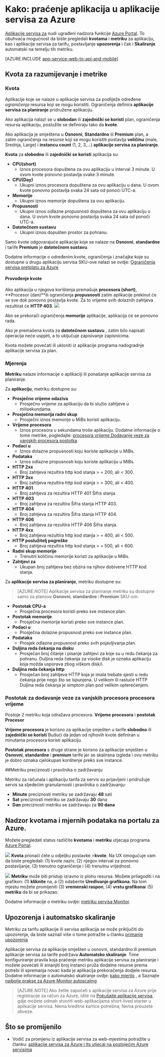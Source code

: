 <properties
    pageTitle="Praćenje aplikacija u aplikacije servisa za Azure"
    description="Saznajte kako praćenje aplikacija u aplikacije servisa za Azure pomoću portala za Azure."
    services="app-service"
    documentationCenter=""
    authors="btardif"
    manager="wpickett"
    editor="mollybos"/>

<tags
    ms.service="app-service"
    ms.workload="na"
    ms.tgt_pltfrm="na"
    ms.devlang="na"
    ms.topic="article"
    ms.date="09/07/2016"
    ms.author="byvinyal"/>

# <a name="how-to-monitor-apps-in-azure-app-service"></a>Kako: praćenje aplikacija u aplikacije servisa za Azure

[Aplikacije servisa za](http://go.microsoft.com/fwlink/?LinkId=529714) nudi ugrađeni nadzora funkcije [Azure Portal](https://portal.azure.com).
To obuhvaća mogućnost da biste pregledali **kvotama** i **metriku** za aplikaciju, kao i aplikacije servisa za tarifu, postavljanje **upozorenja** i čak i **Skaliranje** automatski na temelju tih metriku.

[AZURE.INCLUDE [app-service-web-to-api-and-mobile](../../includes/app-service-web-to-api-and-mobile.md)]

## <a name="understanding-quotas-and-metrics"></a>Kvota za razumijevanje i metrike

### <a name="quotas"></a>Kvota

Aplikacije koje se nalaze u aplikacije servisa za podliježe određene *ograničenja* resursa koji se mogu koristiti. Ograničenja definira **aplikacije servisa za planiranje** pridružene aplikaciju.

Ako aplikacija nalazi se u **slobodan** ili **zajednički se koristi** plan, ograničenja resursa aplikaciju, poslužite se definiraju tako da **kvote**.

Ako aplikacija je smještena u **Osnovni**, **Standardno** ili **Premium** plan, a zatim ograničenja na resurse koji se mogu koristiti postavlja **veličinu** (male, Srednja, Large) i **instancu count** (1, 2, 3,...) **aplikacije servisa za planiranje**.

**Kvota** za **slobodno** ili **zajednički se koristi** aplikacija su:

* **CPU(short)**
   * Iznos procesora dopuštena za ovu aplikaciju u interval 3 minute. U ovom kvote ponovno postavlja svake 3 minute.
* **CPU(Day)**
   * Ukupni iznos procesora dopuštena za ovu aplikaciju u dana. U ovom kvote ponovno postavlja svaka 24 sata od ponoći UTC-a.
* **Memorije**
   * Ukupni iznos memorije dopuštena za ovu aplikaciju.
* **Propusnosti**
   * Ukupni iznos odlazne propusnosti dopuštena za ovu aplikaciju u dana.
   U ovom kvote ponovno postavlja svaka 24 sata od ponoći UTC-a.
* **Datotečnom sustavu**
   * Ukupni iznos dopušten prostor za pohranu.

Samo kvote odgovarajuće aplikacije koje se nalaze na **Osnovni**, **standardne** i tarife **Premium** je **datotečnom sustavu**.

Dodatne informacije o određenim kvote, ograničenja i značajke koje su dostupne u drugu aplikaciju servisa SKU-ove nalazi se ovdje: [Ograničenja servisa pretplatu za Azure](../azure-subscription-service-limits.md#app-service-limits)

#### <a name="quota-enforcement"></a>Provođenje kvote

Ako aplikacija u njegova korištenja premašuje **procesora (short)**, **Procesor (dan)**ili ograničenja **propusnosti** zatim aplikacije prekinut će se sve dok ponovno postavlja kvote. Za to vrijeme svih dolaznih zahtjeva rezultirat će **HTTP 403**.
![][http403]

Ako se prekorači ograničenja **memorije** aplikacije, aplikacija će se ponovno rada.

Ako je premašena kvota za **datotečnom sustavu** , zatim bilo napisati operacija neće uspjeti, a to uključuje zapisivanje zapisnicima.

Kvota možete povećati ili ukloniti iz aplikacije programa nadogradnje aplikacije servisa za plan.

### <a name="metrics"></a>Mjerenja

**Metriku** nalaze informacije o aplikaciji ili ponašanje aplikacije servisa za planiranje.

Za **aplikaciju**, metriku dostupne su:

* **Prosječno vrijeme odaziva**
   * Prosječno vrijeme za aplikaciju da bi služio zahtjeve u milisekundama.
* **Prosječna memorija radni skup**
   * Prosječni iznos memorije u MiBs koristi aplikaciju.
* **Vrijeme procesora**
   * Iznos procesora u sekundama troše aplikaciju. Dodatne informacije o tome metrike, pogledajte: [procesora vrijeme Dodavanje veze za vanjskih procesora postotka](#cpu-time-vs-cpu-percentage)
* **Podaci u**
   * Iznos dolazne propusnosti koju koriste aplikacije u MiBs.
* **Podataka**
   * Iznos odlazne propusnosti koju koriste aplikaciju u MiBs.
* **HTTP 2xx**
   * Broj zahtjeva rezultira http kod stanja > = 200, ali < 300.
* **HTTP 3xx**
   * Broj zahtjeva rezultira http kod stanja > = 300, ali < 400.
* **HTTP 401**
   * Broj zahtjeva za rezultira HTTP 401 Šifra stanja.
* **HTTP 403**
   * Broj zahtjeva za rezultira Šifra stanja HTTP 403.
* **HTTP 404**
   * Broj zahtjeva za rezultira Šifra stanja HTTP 404.
* **HTTP 406**
   * Broj zahtjeva za rezultira HTTP 406 Šifra stanja.
* **HTTP 4xx**
   * Broj zahtjeva rezultira http kod stanja > = 400, ali < 500.
* **HTTP poslužitelj pogreške**
   * Broj zahtjeva rezultira http kod stanja > = 500, ali < 600.
* **Radni skup memorije**
   * Trenutni količinu memorije koristi za aplikacije u MiBs.
* **Zahtjevi za**
   * Ukupan broj zahtjeva bez obzira na njihov dobivene HTTP kod stanja.

Za **aplikacije servisa za planiranje**, metriku dostupne su:

>[AZURE.NOTE] Aplikacije servisa za planiranje metriku su dostupne samo za planove **Osnovni**, **standardne** i **Premium** SKU-om.

* **Postotak CPU-a**
   * Prosječna procesora koristi preko sve instance plan.
* **Postotak memorije**
   * Prosječna memorije koristi preko sve instance plan.
* **Podaci u**
   * Prosječna dolazne propusnost preko sve instance plan.
* **Podataka**
   * Prosjek odlazne propusnost preko svih pojavljivanja plan.
* **Duljina reda čekanja na disku**
   * Prosječan broj čitanje i pisanje zahtjevi za koje su u redu čekanja za pohranu. Duljina reda čekanja za visoke disk je oznaka aplikaciju koja možda usporava zbog viškom disk/i.
* **Duljina reda čekanja http**
   * Prosječan broj zahtjeva HTTP koja je imala trebate sjesti u redu čekanja prije nego što se ispunjena. U velikom ili rastuće HTTP Duljina reda čekanja je simptom plan pod velikim opterećenjem.

### <a name="cpu-time-vs-cpu-percentage"></a>Postotak za dodavanje veze za vanjskih procesora procesora vrijeme
<!-- To do: Fix Anchor (#CPU-time-vs.-CPU-percentage) -->

Postoje 2 metriku koja odražava procesora. **Vrijeme procesora** i **postotak Procesor**

**Vrijeme procesora** je korisno za aplikacije smješten u tarife **slobodno** ili **zajednički se koristi** Budući da jedan od njihovih kvote definiran u minutama procesora koristi aplikaciju.

**Postotak procesora** s druge strane je korisno za aplikacije smješten u **Osnovni**, **standardne** i **premium** tarife jer se skalirana izgleda i ovu metriku je dobro oznaka cjelokupan korištenje preko sve instance.

##<a name="metrics-granularity-and-retention-policy"></a>Metriku preciznosti i pravilnika o zadržavanju

Metriku za računala i aplikaciju tarifa za servis su prijavljeni i pridružuje servis sa sljedećim granularnosti i pravilnika o zadržavanju:

 * **Minute** preciznosti metriku se zadržavaju **48** sati
 * **Sat** preciznosti metriku se zadržavaju **30** dana
 * **Dan** preciznosti metriku se zadržavaju za **90 dana**

## <a name="monitoring-quotas-and-metrics-in-the-azure-portal"></a>Nadzor kvotama i mjernih podataka na portalu za Azure.

Možete pregledati status različite **kvotama** i **metriku** utjecaja programa [Azure Portal](https://portal.azure.com).

![][quotas]
**Kvota** pronaći ćete u odjeljku postavke >**kvote**. Na UX omogućuje vam da biste pregledali: (1) kvote naziv, (2) njegov interval za ponovno postavljanje, (3) trenutno ograničenje i (4) trenutnu vrijednost.

![][metrics]
**Metriku** može biti pristup izravno iz plohu resursa. Možete prilagoditi i na grafikon: (1) **kliknite** na, a (2) odaberite **Uređivanje grafikona**.
Na tom mjestu možete promijeniti (3) **vremenski raspon**, (4) **vrstu grafikona**i (5) **metriku** da bi se prikazao.  

Dodatne informacije o metriku ovdje: [metriku servisa Monitor](../monitoring-and-diagnostics/insights-how-to-customize-monitoring.md).

## <a name="alerts-and-autoscale"></a>Upozorenja i automatsko skaliranje
Metriku za tarifu aplikacije ili servisa aplikacija se može priključiti do upozorenja, da biste saznali više o tome potražite u članku [primanje upozorenja](../monitoring-and-diagnostics/insights-receive-alert-notifications.md)

Aplikacije servisa za aplikacije smješten u osnovni, standardno ili premium aplikacije servisa za tarife podržava **Automatsko skaliranje**. Time konfiguriranje pravila koja praćenje metriku aplikacije servisa za planiranje i možete povećati ili smanjiti broj instanci pruža dodatne resurse prema potrebi ili spremanja novac kada je aplikacija prekoračenja dodjele resursa. Dodatne informacije o automatsko skaliranje ovdje: [kako mjerilo](../monitoring-and-diagnostics/insights-how-to-scale.md) , a Saznajte [najbolje prakse za Azure Monitor autoscaling](../monitoring-and-diagnostics/insights-autoscale-best-practices.md)

>[AZURE.NOTE] Ako želite započeti s aplikacije servisa za Azure prije registracije za račun za Azure, idite na [Pokušajte aplikacije servisa](http://go.microsoft.com/fwlink/?LinkId=523751), gdje možete odmah stvoriti web-aplikacijama short-lived starter u aplikacije servisa. Nema kreditne kartice potrebna; Nema preuzete obveze.

## <a name="whats-changed"></a>Što se promijenilo
* Vodič za promjenu iz aplikacije servisa za web-mjestima potražite u članku: [aplikacije servisa za Azure i Its utjecaj na postojećim Azure servisima](http://go.microsoft.com/fwlink/?LinkId=529714)

[fzilla]:http://go.microsoft.com/fwlink/?LinkId=247914
[vmsizes]:http://go.microsoft.com/fwlink/?LinkID=309169



<!-- Images. -->
[http403]: ./media/web-sites-monitor/http403.png
[quotas]: ./media/web-sites-monitor/quotas.png
[metrics]: ./media/web-sites-monitor/metrics.png
